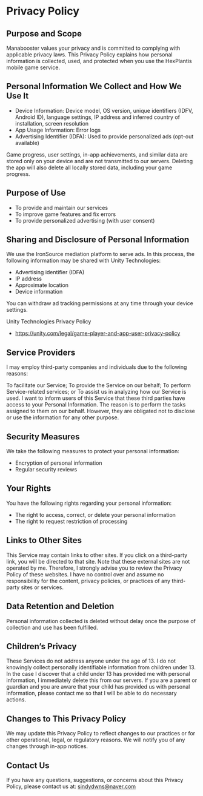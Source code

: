 Privacy Policy
==============

Purpose and Scope
-----------------

Manabooster values your privacy and is committed to complying with applicable privacy laws. This Privacy Policy explains how personal information is collected, used, and protected when you use the HexPlantis mobile game service.

Personal Information We Collect and How We Use It
-------------------------------------------------

- Device Information: Device model, OS version, unique identifiers (IDFV, Android ID), language settings, IP address and inferred country of installation, screen resolution
- App Usage Information: Error logs
- Advertising Identifier (IDFA): Used to provide personalized ads (opt-out available)

Game progress, user settings, in-app achievements, and similar data are stored only on your device and are not transmitted to our servers. Deleting the app will also delete all locally stored data, including your game progress.

Purpose of Use
--------------

- To provide and maintain our services
- To improve game features and fix errors
- To provide personalized advertising (with user consent)

Sharing and Disclosure of Personal Information
---------------------------------------------

We use the IronSource mediation platform to serve ads. In this process, the following information may be shared with Unity Technologies:
- Advertising identifier (IDFA)
- IP address
- Approximate location
- Device information

You can withdraw ad tracking permissions at any time through your device settings.

Unity Technologies Privacy Policy  
- https://unity.com/legal/game-player-and-app-user-privacy-policy

Service Providers
-------------

I may employ third-party companies and individuals due to the following reasons:

To facilitate our Service;
To provide the Service on our behalf;
To perform Service-related services; or
To assist us in analyzing how our Service is used.
I want to inform users of this Service that these third parties have access to your Personal Information. The reason is to perform the tasks assigned to them on our behalf. However, they are obligated not to disclose or use the information for any other purpose.

Security Measures
-----------------

We take the following measures to protect your personal information:
- Encryption of personal information
- Regular security reviews

Your Rights
-----------

You have the following rights regarding your personal information:
- The right to access, correct, or delete your personal information
- The right to request restriction of processing

Links to Other Sites
-------------

This Service may contain links to other sites. If you click on a third-party link, you will be directed to that site. Note that these external sites are not operated by me. Therefore, I strongly advise you to review the Privacy Policy of these websites. I have no control over and assume no responsibility for the content, privacy policies, or practices of any third-party sites or services.

Data Retention and Deletion
---------------------------

Personal information collected is deleted without delay once the purpose of collection and use has been fulfilled.

Children’s Privacy
-------------

These Services do not address anyone under the age of 13. I do not knowingly collect personally identifiable information from children under 13. In the case I discover that a child under 13 has provided me with personal information, I immediately delete this from our servers. If you are a parent or guardian and you are aware that your child has provided us with personal information, please contact me so that I will be able to do necessary actions.

Changes to This Privacy Policy
------------------------------

We may update this Privacy Policy to reflect changes to our practices or for other operational, legal, or regulatory reasons. We will notify you of any changes through in-app notices.

Contact Us
----------

If you have any questions, suggestions, or concerns about this Privacy Policy, please contact us at: sindydwns@naver.com

